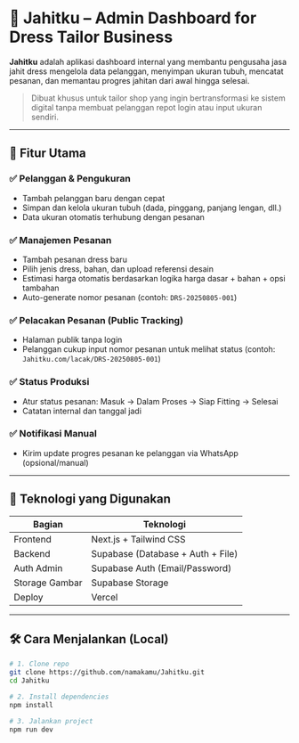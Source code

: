 # 👗 Jahitku – Admin Dashboard for Dress Tailor Business

**Jahitku** adalah aplikasi dashboard internal yang membantu pengusaha jasa jahit dress mengelola data pelanggan, menyimpan ukuran tubuh, mencatat pesanan, dan memantau progres jahitan dari awal hingga selesai.

> Dibuat khusus untuk tailor shop yang ingin bertransformasi ke sistem digital tanpa membuat pelanggan repot login atau input ukuran sendiri.

---

## 🚀 Fitur Utama

### ✅ Pelanggan & Pengukuran
- Tambah pelanggan baru dengan cepat
- Simpan dan kelola ukuran tubuh (dada, pinggang, panjang lengan, dll.)
- Data ukuran otomatis terhubung dengan pesanan

### ✅ Manajemen Pesanan
- Tambah pesanan dress baru
- Pilih jenis dress, bahan, dan upload referensi desain
- Estimasi harga otomatis berdasarkan logika harga dasar + bahan + opsi tambahan
- Auto-generate nomor pesanan (contoh: `DRS-20250805-001`)

### ✅ Pelacakan Pesanan (Public Tracking)
- Halaman publik tanpa login
- Pelanggan cukup input nomor pesanan untuk melihat status (contoh: `Jahitku.com/lacak/DRS-20250805-001`)

### ✅ Status Produksi
- Atur status pesanan: Masuk → Dalam Proses → Siap Fitting → Selesai
- Catatan internal dan tanggal jadi

### ✅ Notifikasi Manual
- Kirim update progres pesanan ke pelanggan via WhatsApp (opsional/manual)

---

## 🧱 Teknologi yang Digunakan

| Bagian         | Teknologi                      |
|----------------|---------------------------------|
| Frontend       | Next.js + Tailwind CSS          |
| Backend        | Supabase (Database + Auth + File) |
| Auth Admin     | Supabase Auth (Email/Password) |
| Storage Gambar | Supabase Storage               |
| Deploy         | Vercel                         |


---

## 🛠️ Cara Menjalankan (Local)

```bash
# 1. Clone repo
git clone https://github.com/namakamu/Jahitku.git
cd Jahitku

# 2. Install dependencies
npm install

# 3. Jalankan project
npm run dev
